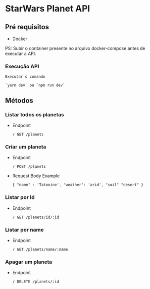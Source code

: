 # StarWars Planet API

## Pré requisitos

- Docker

PS: Subir o container presente no arquivo docker-compose antes de executar a API.

### Execução API

    Executar o comando

    `yarn dev` ou `npm run dev`

## Métodos

### Listar todos os planetas

- Endpoint

  `/ GET /planets`

### Criar um planeta

- Endpoint

  `/ POST /planets`

- Request Body Example

  `{ "name" : 'Tatooine', "weather": 'arid', "soil" "desert" }`

### Listar por Id

- Endpoint

  `/ GET /planets/id/:id`

### Listar por name

- Endpoint

  `/ GET /planets/name/:name`

### Apagar um planeta

- Endpoint

  `/ DELETE /planets/:id`
